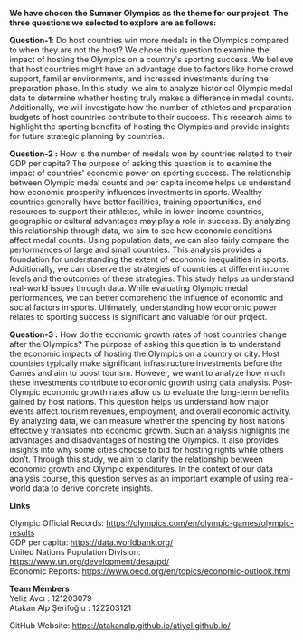 **We have chosen the Summer Olympics as the theme for our project. The three questions we selected to
explore are as follows:**

**Question-1**: Do host countries win more medals in the Olympics compared to when they are not the host?
We chose this question to examine the impact of hosting the Olympics on a country's sporting success. We
believe that host countries might have an advantage due to factors like home crowd support, familiar
environments, and increased investments during the preparation phase. In this study, we aim to analyze
historical Olympic medal data to determine whether hosting truly makes a difference in medal counts.
Additionally, we will investigate how the number of athletes and preparation budgets of host countries
contribute to their success. This research aims to highlight the sporting benefits of hosting the Olympics and
provide insights for future strategic planning by countries.

**Question-2 :** How is the number of medals won by countries related to their GDP per capita?
The purpose of asking this question is to examine the impact of countries' economic power on sporting
success. The relationship between Olympic medal counts and per capita income helps us understand how
economic prosperity influences investments in sports. Wealthy countries generally have better facilities,
training opportunities, and resources to support their athletes, while in lower-income countries, geographic or
cultural advantages may play a role in success. By analyzing this relationship through data, we aim to see
how economic conditions affect medal counts. Using population data, we can also fairly compare the
performances of large and small countries. This analysis provides a foundation for understanding the extent
of economic inequalities in sports. Additionally, we can observe the strategies of countries at different
income levels and the outcomes of these strategies. This study helps us understand real-world issues through
data. While evaluating Olympic medal performances, we can better comprehend the influence of economic
and social factors in sports. Ultimately, understanding how economic power relates to sporting success is
significant and valuable for our project.

**Question-3 :** How do the economic growth rates of host countries change after the Olympics?
The purpose of asking this question is to understand the economic impacts of hosting the Olympics on a
country or city. Host countries typically make significant infrastructure investments before the Games and
aim to boost tourism. However, we want to analyze how much these investments contribute to economic
growth using data analysis. Post-Olympic economic growth rates allow us to evaluate the long-term benefits
gained by host nations. This question helps us understand how major events affect tourism revenues,
employment, and overall economic activity. By analyzing data, we can measure whether the spending by
host nations effectively translates into economic growth. Such an analysis highlights the advantages and
disadvantages of hosting the Olympics. It also provides insights into why some cities choose to bid for
hosting rights while others don’t. Through this study, we aim to clarify the relationship between economic
growth and Olympic expenditures. In the context of our data analysis course, this question serves as an
important example of using real-world data to derive concrete insights.

**Links**

Olympic Official Records: https://olympics.com/en/olympic-games/olympic-results<br>
GDP per capita: https://data.worldbank.org/<br>
United Nations Population Division: https://www.un.org/development/desa/pd/<br>
Economic Reports: https://www.oecd.org/en/topics/economic-outlook.html<br>

**Team Members**<br>
Yeliz Avcı : 121203079<br>
Atakan Alp Şerifoğlu : 122203121<br>

GitHub Website: https://atakanalp.github.io/atiyel.github.io/<br>


